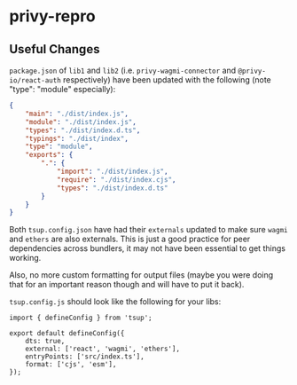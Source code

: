 # privy-repro

## Useful Changes

`package.json` of `lib1` and `lib2` (i.e. `privy-wagmi-connector` and `@privy-io/react-auth` respectively) have been updated with the following (note "type": "module" especially):

```json
{
    "main": "./dist/index.js",
    "module": "./dist/index.js",
    "types": "./dist/index.d.ts",
    "typings": "./dist/index",
    "type": "module",
    "exports": {
        ".": {
            "import": "./dist/index.js",
            "require": "./dist/index.cjs",
            "types": "./dist/index.d.ts"
        }
    }
}
```

Both `tsup.config.json` have had their `externals` updated to make sure `wagmi` and `ethers` are also externals. This is just a good practice for peer dependencies across bundlers, it may not have been essential to get things working.

Also, no more custom formatting for output files (maybe you were doing that for an important reason though and will have to put it back).

`tsup.config.js` should look like the following for your libs:

```
import { defineConfig } from 'tsup';

export default defineConfig({
    dts: true,
    external: ['react', 'wagmi', 'ethers'],
    entryPoints: ['src/index.ts'],
    format: ['cjs', 'esm'],
});
```
